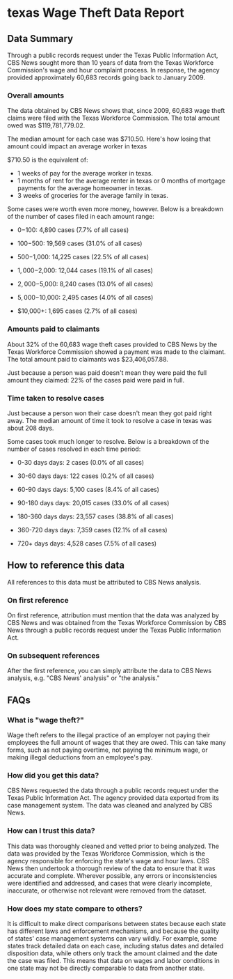 # texas Wage Theft Data Report

## Data Summary

Through a public records request under the Texas Public Information Act, CBS News sought more than 10 years of data from the Texas Workforce Commission's wage and hour complaint process. In response, the agency provided approximately 60,683 records going back to January 2009.



### Overall amounts

The data obtained by CBS News shows that, since 2009, 60,683 wage theft claims were filed with the Texas Workforce Commission. The total amount owed was $119,781,779.02.

The median amount for each case was $710.50. Here's how losing that amount could impact an average worker in texas

$710.50 is the equivalent of: 
* 1 weeks of pay for the average worker in texas.
* 1 months of rent for the average renter in texas or 0 months of mortgage payments for the average homeowner in texas.
* 3 weeks of groceries for the average family in texas.

Some cases were worth even more money, however. Below is a breakdown of the number of cases filed in each amount range: 

* $0-$100: 4,890 cases (7.7% of all cases)

* $100-$500: 19,569 cases (31.0% of all cases)

* $500-$1,000: 14,225 cases (22.5% of all cases)

* $1,000-$2,000: 12,044 cases (19.1% of all cases)

* $2,000-$5,000: 8,240 cases (13.0% of all cases)

* $5,000-$10,000: 2,495 cases (4.0% of all cases)

* $10,000+: 1,695 cases (2.7% of all cases)



### Amounts paid to claimants

About 32% of the 60,683 wage theft cases provided to CBS News by the Texas Workforce Commission showed a payment was made to the claimant. The total amount paid to claimants was $23,406,057.88.


Just because a person was paid doesn't mean they were paid the full amount they claimed: 22% of the cases paid were paid in full.



### Time taken to resolve cases

Just because a person won their case doesn't mean they got paid right away. The median amount of time it took to resolve a case in texas was about 208 days.

Some cases took much longer to resolve. Below is a breakdown of the number of cases resolved in each time period: 

* 0-30 days days: 2 cases (0.0% of all cases)

* 30-60 days days: 122 cases (0.2% of all cases)

* 60-90 days days: 5,100 cases (8.4% of all cases)

* 90-180 days days: 20,015 cases (33.0% of all cases)

* 180-360 days days: 23,557 cases (38.8% of all cases)

* 360-720 days days: 7,359 cases (12.1% of all cases)

* 720+ days days: 4,528 cases (7.5% of all cases)



## How to reference this data

All references to this data must be attributed to CBS News analysis.

### On first reference

On first reference, attribution must mention that the data was analyzed by CBS News and was obtained from the Texas Workforce Commission by CBS News through a public records request under the Texas Public Information Act.

### On subsequent references

After the first reference, you can simply attribute the data to CBS News analysis, e.g. "CBS News' analysis" or "the analysis." 

## FAQs

### What is "wage theft?"

Wage theft refers to the illegal practice of an employer not paying their employees the full amount of wages that they are owed. This can take many forms, such as not paying overtime, not paying the minimum wage, or making illegal deductions from an employee's pay.

###  How did you get this data?

CBS News requested the data through a public records request under the Texas Public Information Act. The agency provided data exported from its case management system. The data was cleaned and analyzed by CBS News.

### How can I trust this data? 

This data was thoroughly cleaned and vetted prior to being analyzed. The data was provided by the Texas Workforce Commission, which is the agency responsible for enforcing the state's wage and hour laws. CBS News then undertook a thorough review of the data to ensure that it was accurate and complete. Wherever possible, any errors or inconsistencies were identified and addressed, and cases that were clearly incomplete, inaccurate, or otherwise not relevant were removed from the dataset.

### How does my state compare to others? 

It is difficult to make direct comparisons between states because each state has different laws and enforcement mechanisms, and because the quality of states' case management systems can vary wildly. For example, some states track detailed data on each case, including status dates and detailed disposition data, while others only track the amount claimed and the date the case was filed. This means that data on wages and labor conditions in one state may not be directly comparable to data from another state.